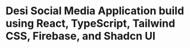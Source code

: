 # Desi Social Media Application build using React, TypeScript, Tailwind CSS, Firebase, and Shadcn UI
